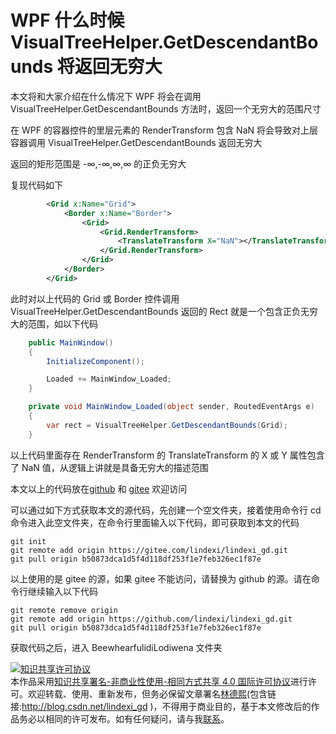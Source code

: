 
# WPF 什么时候 VisualTreeHelper.GetDescendantBounds 将返回无穷大

本文将和大家介绍在什么情况下 WPF 将会在调用 VisualTreeHelper.GetDescendantBounds 方法时，返回一个无穷大的范围尺寸

<!--more-->


<!-- 发布 -->
<!-- 博客 -->

在 WPF 的容器控件的里层元素的 RenderTransform 包含 NaN 将会导致对上层容器调用 VisualTreeHelper.GetDescendantBounds 返回无穷大

返回的矩形范围是 -∞,-∞,∞,∞ 的正负无穷大

复现代码如下

```xml
        <Grid x:Name="Grid">
            <Border x:Name="Border">
                <Grid>
                    <Grid.RenderTransform>
                        <TranslateTransform X="NaN"></TranslateTransform>
                    </Grid.RenderTransform>
                </Grid>
            </Border>
        </Grid>
```

此时对以上代码的 Grid 或 Border 控件调用 VisualTreeHelper.GetDescendantBounds 返回的 Rect 就是一个包含正负无穷大的范围，如以下代码

```csharp
    public MainWindow()
    {
        InitializeComponent();

        Loaded += MainWindow_Loaded;
    }

    private void MainWindow_Loaded(object sender, RoutedEventArgs e)
    {
        var rect = VisualTreeHelper.GetDescendantBounds(Grid);
    }
```

以上代码里面存在 RenderTransform 的 TranslateTransform 的 X 或 Y 属性包含了 NaN 值，从逻辑上讲就是具备无穷大的描述范围

本文以上的代码放在[github](https://github.com/lindexi/lindexi_gd/tree/b50873dca1d5f4d118df253f1e7feb326ec1f87e/BeewhearfulidiLodiwena) 和 [gitee](https://gitee.com/lindexi/lindexi_gd/tree/b50873dca1d5f4d118df253f1e7feb326ec1f87e/BeewhearfulidiLodiwena) 欢迎访问

可以通过如下方式获取本文的源代码，先创建一个空文件夹，接着使用命令行 cd 命令进入此空文件夹，在命令行里面输入以下代码，即可获取到本文的代码

```
git init
git remote add origin https://gitee.com/lindexi/lindexi_gd.git
git pull origin b50873dca1d5f4d118df253f1e7feb326ec1f87e
```

以上使用的是 gitee 的源，如果 gitee 不能访问，请替换为 github 的源。请在命令行继续输入以下代码

```
git remote remove origin
git remote add origin https://github.com/lindexi/lindexi_gd.git
git pull origin b50873dca1d5f4d118df253f1e7feb326ec1f87e
```

获取代码之后，进入 BeewhearfulidiLodiwena 文件夹




<a rel="license" href="http://creativecommons.org/licenses/by-nc-sa/4.0/"><img alt="知识共享许可协议" style="border-width:0" src="https://licensebuttons.net/l/by-nc-sa/4.0/88x31.png" /></a><br />本作品采用<a rel="license" href="http://creativecommons.org/licenses/by-nc-sa/4.0/">知识共享署名-非商业性使用-相同方式共享 4.0 国际许可协议</a>进行许可。欢迎转载、使用、重新发布，但务必保留文章署名[林德熙](http://blog.csdn.net/lindexi_gd)(包含链接:http://blog.csdn.net/lindexi_gd )，不得用于商业目的，基于本文修改后的作品务必以相同的许可发布。如有任何疑问，请与我[联系](mailto:lindexi_gd@163.com)。